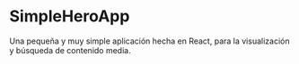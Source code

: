 # SimpleHeroApp

Una pequeña y muy simple aplicación hecha en React, para la visualización y búsqueda de contenido media.

